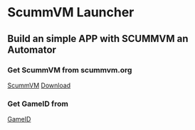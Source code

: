 # ScummVM Launcher
## Build an simple APP with SCUMMVM an Automator

### Get ScummVM from scummvm.org
[ScummVM](http://scummvm.org/downloads/ "ScummVM Download")
[Download](https://github.com/n3PH1lim/SCUMM_Launcher_OSX/blob/master/pictures/get_scumm.png)

### Get GameID from
[GameID](https://www.scummvm.org/compatibility/ "GameID")
